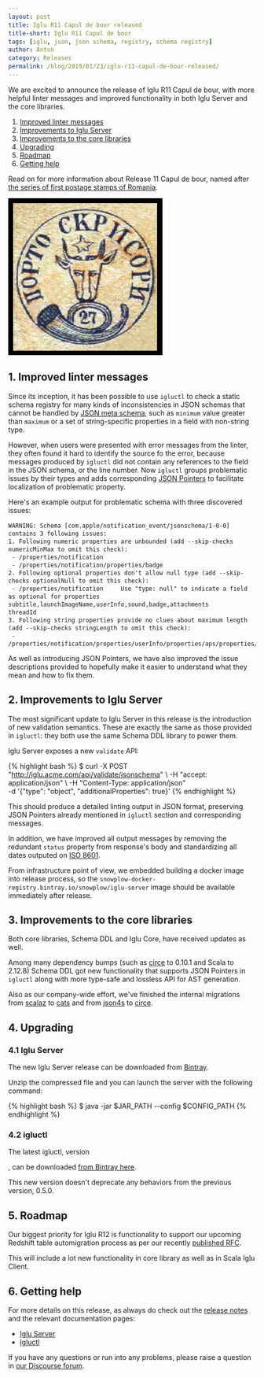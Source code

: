 ```yaml
---
layout: post
title: Iglu R11 Capul de bour released
title-short: Iglu R11 Capul de bour
tags: [iglu, json, json schema, registry, schema registry]
author: Anton
category: Releases
permalink: /blog/2019/01/23/iglu-r11-capul-de-bour-released/
---
```


We are excited to announce the release of Iglu R11 Capul de bour, with more helpful linter messages and improved functionality in both Iglu Server and the core libraries.

1. [Improved linter messages](#schema-workflow-simplified)
2. [Improvements to Iglu Server](#server-improvements)
3. [Improvements to the core libraries](#core-improvements)
4. [Upgrading](#upgrading)
5. [Roadmap](#roadmap)
6. [Getting help](#help)

Read on for more information about Release 11 Capul de bour, named after [the series of first postage stamps of Romania][capul-de-bour].

![capul-de-bour-img][capul-de-bour-img]

<!--more-->

<h2 id="schema-workflow-simplified">1. Improved linter messages</h2>

Since its inception, it has been possible to use `igluctl` to check a static schema registry for many kinds of inconsistencies in JSON schemas that cannot be handled by [JSON meta schema][json-metaschema], such as `minimum` value greater than `maximum` or a set of string-specific properties in a field with non-string type.

However, when users were presented with error messages from the linter, they often found it hard to identify the source fo the error, because messages produced by `igluctl` did not contain any references to the field in the JSON schema, or the line number.
Now `igluctl` groups problematic issues by their types and adds corresponding [JSON Pointers][json-pointers] to facilitate localization of problematic property.

Here's an example output for problematic schema with three discovered issues:

```
WARNING: Schema [com.apple/notification_event/jsonschema/1-0-0] contains 3 following issues:
1. Following numeric properties are unbounded (add --skip-checks numericMinMax to omit this check):
 - /properties/notification
 - /properties/notification/properties/badge
2. Following optional properties don't allow null type (add --skip-checks optionalNull to omit this check):
 - /properties/notification     Use "type: null" to indicate a field as optional for properties subtitle,launchImageName,userInfo,sound,badge,attachments
threadId
3. Following string properties provide no clues about maximum length (add --skip-checks stringLength to omit this check):
 - /properties/notification/properties/userInfo/properties/aps/properties/alert
```

As well as introducing JSON Pointers, we have also improved the issue descriptions provided to hopefully make it easier to understand what they mean and how to fix them.

<h2 id="server-improvements">2. Improvements to Iglu Server</h2>

The most significant update to Iglu Server in this release is the introduction of new validation semantics. These are exactly the same as those provided in `igluctl`: they both use the same Schema DDL library to power them.

Iglu Server exposes a new `validate` API:

{% highlight bash %}
$ curl -X POST "http://iglu.acme.com/api/validate/jsonschema"
    \ -H  "accept: application/json"
    \ -H  "Content-Type: application/json" \
    -d '{"type": "object", "additionalProperties": true}'
{% endhighlight %}

This should produce a detailed linting output in JSON format, preserving JSON Pointers already mentioned in `igluctl` section and corresponding messages.

In addition, we have improved all output messages by removing the redundant `status` property from response's body and standardizing all dates outputed on [ISO 8601][iso-8601].

From infrastructure point of view, we embedded building a docker image into release process, so the `snowplow-docker-registry.bintray.io/snowplow/iglu-server` image should be available immediately after release.

<h2 id="core-improvements">3. Improvements to the core libraries</h2>

Both core libraries, Schema DDL and Iglu Core, have received updates as well.

Among many dependency bumps (such as [circe][circe] to 0.10.1 and Scala to 2.12.8) Schema DDL got new functionality that supports JSON Pointers in `igluctl` along with more type-safe and lossless API for AST generation.

Also as our company-wide effort, we've finished the internal migrations from [scalaz][scalaz] to [cats][cats] and from [json4s][json4s] to [circe][circe].

<h2 id="upgrading">4. Upgrading</h2>

<h3 id="upgrade-iglu-server">4.1 Iglu Server</h3>

The new Iglu Server release can be downloaded from [Bintray][iglu-server-download].

Unzip the compressed file and you can launch the server with the following command:

{% highlight bash %}
$ java -jar $JAR_PATH --config $CONFIG_PATH
{% endhighlight %}

<h3 id="upgrade-igluctl">4.2 igluctl</h3>

The latest igluctl, version 



, can be downloaded [from Bintray here][igluctl-download].

This new version doesn't deprecate any behaviors from the previous version, 0.5.0.

<h2 id="roadmap">5. Roadmap</h2>

Our biggest priority for Iglu R12 is functionality to support our upcoming Redshift table automigration process as per our recently [published RFC][migrations-rfc].

This will include a lot new functionality in core library as well as in Scala Iglu Client.

<h2 id="help">6. Getting help</h2>

For more details on this release, as always do check out the [release notes][release-notes] and the relevant documentation pages:

* [Iglu Server][iglu-server-wiki]
* [Igluctl][igluctl-wiki]

If you have any questions or run into any problems, please raise a question in [our Discourse forum][discourse].

[igluctl-wiki]: https://github.com/snowplow/iglu/wiki/Igluctl
[igluctl-download]: http://dl.bintray.com/snowplow/snowplow-generic/igluctl_0.6.0.zip

[json-metaschema]: https://tools.ietf.org/html/draft-wright-json-schema-00#section-6
[json-pointers]: https://tools.ietf.org/html/rfc6901

[iso-8601]: https://en.wikipedia.org/wiki/ISO_8601

[circe]: https://circe.github.io/circe/
[cats]: https://typelevel.org/cats/
[scalaz]: https://scalaz.github.io/7/
[json4s]: http://json4s.org/

[draft-schemas-wiki]: https://github.com/snowplow/iglu/wiki/The-draft-schema-service

[release-notes]: https://github.com/snowplow/iglu/releases/tag/r11-capul-de-bour
[discourse]: http://discourse.snowplowanalytics.com/
[iglu-server-wiki]: https://github.com/snowplow/iglu/wiki/Iglu-server
[iglu-server-download]: http://dl.bintray.com/snowplow/snowplow-generic/iglu_server_0.5.0.zip

[migrations-rfc]: https://discourse.snowplowanalytics.com/t/redshift-automatic-table-migrations-rfc/2555

[capul-de-bour]: https://en.wikipedia.org/wiki/Moldavian_Bull%27s_Heads
[capul-de-bour-img]: /assets/img/blog/2018/12/iglu-r11-stamp.jpg
